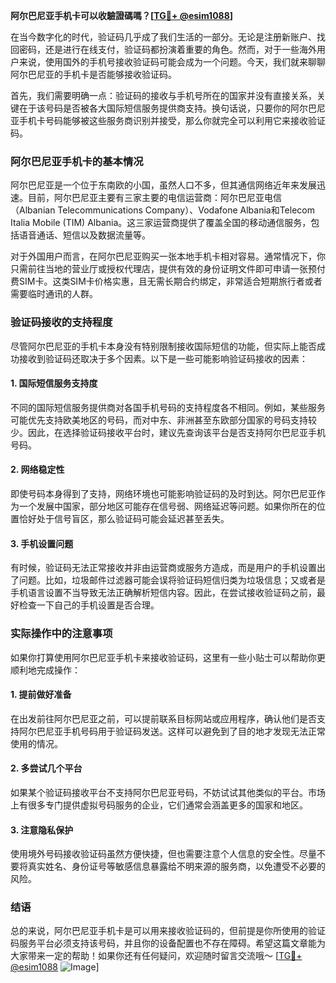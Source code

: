 **阿尔巴尼亚手机卡可以收驗證碼嗎？[[TG💪+ @esim1088](https://t.me/s/esim1088)]**

在当今数字化的时代，验证码几乎成了我们生活的一部分。无论是注册新账户、找回密码，还是进行在线支付，验证码都扮演着重要的角色。然而，对于一些海外用户来说，使用国外的手机号接收验证码可能会成为一个问题。今天，我们就来聊聊阿尔巴尼亚的手机卡是否能够接收验证码。

首先，我们需要明确一点：验证码的接收与手机号所在的国家并没有直接关系，关键在于该号码是否被各大国际短信服务提供商支持。换句话说，只要你的阿尔巴尼亚手机卡号码能够被这些服务商识别并接受，那么你就完全可以利用它来接收验证码。

### 阿尔巴尼亚手机卡的基本情况

阿尔巴尼亚是一个位于东南欧的小国，虽然人口不多，但其通信网络近年来发展迅速。目前，阿尔巴尼亚主要有三家主要的电信运营商：阿尔巴尼亚电信（Albanian Telecommunications Company）、Vodafone Albania和Telecom Italia Mobile (TIM) Albania。这三家运营商提供了覆盖全国的移动通信服务，包括语音通话、短信以及数据流量等。

对于外国用户而言，在阿尔巴尼亚购买一张本地手机卡相对容易。通常情况下，你只需前往当地的营业厅或授权代理店，提供有效的身份证明文件即可申请一张预付费SIM卡。这类SIM卡价格实惠，且无需长期合约绑定，非常适合短期旅行者或者需要临时通讯的人群。

### 验证码接收的支持程度

尽管阿尔巴尼亚的手机卡本身没有特别限制接收国际短信的功能，但实际上能否成功接收到验证码还取决于多个因素。以下是一些可能影响验证码接收的因素：

#### 1. 国际短信服务支持度
不同的国际短信服务提供商对各国手机号码的支持程度各不相同。例如，某些服务可能优先支持欧美地区的号码，而对中东、非洲甚至东欧部分国家的号码支持较少。因此，在选择验证码接收平台时，建议先查询该平台是否支持阿尔巴尼亚手机号码。

#### 2. 网络稳定性
即使号码本身得到了支持，网络环境也可能影响验证码的及时到达。阿尔巴尼亚作为一个发展中国家，部分地区可能存在信号弱、网络延迟等问题。如果你所在的位置恰好处于信号盲区，那么验证码可能会延迟甚至丢失。

#### 3. 手机设置问题
有时候，验证码无法正常接收并非由运营商或服务方造成，而是用户的手机设置出了问题。比如，垃圾邮件过滤器可能会误将验证码短信归类为垃圾信息；又或者是手机语言设置不当导致无法正确解析短信内容。因此，在尝试接收验证码之前，最好检查一下自己的手机设置是否合理。

### 实际操作中的注意事项

如果你打算使用阿尔巴尼亚手机卡来接收验证码，这里有一些小贴士可以帮助你更顺利地完成操作：

#### 1. 提前做好准备
在出发前往阿尔巴尼亚之前，可以提前联系目标网站或应用程序，确认他们是否支持阿尔巴尼亚手机号码用于验证码发送。这样可以避免到了目的地才发现无法正常使用的情况。

#### 2. 多尝试几个平台
如果某个验证码接收平台不支持阿尔巴尼亚号码，不妨试试其他类似的平台。市场上有很多专门提供虚拟号码服务的企业，它们通常会涵盖更多的国家和地区。

#### 3. 注意隐私保护
使用境外号码接收验证码虽然方便快捷，但也需要注意个人信息的安全性。尽量不要将真实姓名、身份证号等敏感信息暴露给不明来源的服务商，以免遭受不必要的风险。

### 结语

总的来说，阿尔巴尼亚手机卡是可以用来接收验证码的，但前提是你所使用的验证码服务平台必须支持该号码，并且你的设备配置也不存在障碍。希望这篇文章能为大家带来一定的帮助！如果你还有任何疑问，欢迎随时留言交流哦～ [[TG💪+ @esim1088](https://t.me/s/esim1088) ![Image](https://i.postimg.cc/4NQfJmqS/Snipaste-2025-05-13-00-14-12.png)]